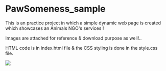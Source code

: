 # PawSomeness_sample

This is an practice project in which a simple dynamic web page is created which showcases an Animals NGO's services !

Images are attached for reference & download purpose as well!..

HTML code is in index.html file & the CSS styling is done in the style.css file.


<img src="https://user-images.githubusercontent.com/81765508/180619916-371af83b-17e5-4843-9ccc-3ed67f5f1c12.png">

